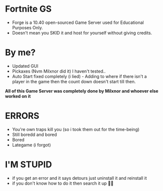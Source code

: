 # Fortnite GS
* Forge is a 10.40 open-sourced Game Server used for Educational Purposes Only.
* Doesn't mean you SKID it and host for yourself without giving credits.

# By me?
* Updated GUI
* Pickaxes (Nvm Milxnor did it) I haven't tested..
* Auto Start fixed completely (i lied) - Adding to where if there isn't a player in the game then the count down doesn't start till then.

**All of this Game Server was completely done by Milxnor and whoever else worked on it**

# ERRORS
* You're own traps kill you (so i took them out for the time-being) 
* Still boredd and bored
* Bored
* Lategame (i forgot)

# I'M STUPID
* if you get an error and it says detours just uninstall it and reinstall it
* if you don't know how to do it then search it up 🤦‍♂️
